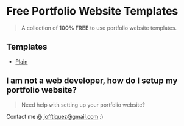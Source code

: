 # Free Portfolio Website Templates

> A collection of **100% FREE** to use portfolio website templates.

## Templates

- [Plain](https://freefolio-plain.surge.sh)

## I am not a web developer, how do I setup my portfolio website?

> Need help with setting up your portfolio website?

Contact me @ jofftiquez@gmail.com :)